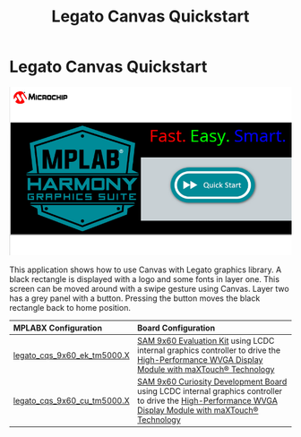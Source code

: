 ﻿---
parent: Example Applications
title: Legato Canvas Quickstart
nav_order: 1
---

# Legato Canvas Quickstart

![](./../../images/legato_canvas_quickstart.png)

This application shows how to use Canvas with Legato graphics library. A black rectangle is displayed with a logo and some fonts in layer one. This screen can be moved around with a swipe gesture using Canvas. Layer two has a grey panel with a button. Pressing the button moves the black rectangle back to home position.  

|MPLABX Configuration|Board Configuration|
|:-------------------|:------------------|
| [legato\_cqs\_9x60\_ek\_tm5000.X](./firmware/legato_cqs_9x60_ek_tm5000.X/readme.md)| [SAM 9x60 Evaluation Kit](https://www.microchip.com/developmenttools/ProductDetails/DT100126) using LCDC internal graphics controller to drive the [High-Performance WVGA Display Module with maXTouch® Technology](https://www.microchip.com/DevelopmentTools/ProductDetails/PartNO/AC320005-5)|
| [legato\_cqs\_9x60\_cu\_tm5000.X](./firmware/legato_cqs_9x60_cu_tm5000.X/readme.md)| [SAM 9x60 Curiosity Development Board](https://www.microchip.com/en-us/development-tool/EV40E67A) using LCDC internal graphics controller to drive the [High-Performance WVGA Display Module with maXTouch® Technology](https://www.microchip.com/DevelopmentTools/ProductDetails/PartNO/AC320005-5)|
